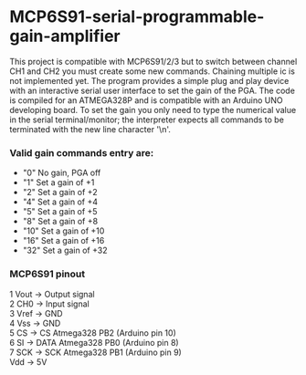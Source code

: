 # MCP6S91-serial-programmable-gain-amplifier
This project is compatible with MCP6S91/2/3 but to switch between channel CH1 and CH2 you must create some new commands. Chaining multiple ic is not implemented yet. The program provides a simple plug and play device with an interactive serial user interface to set the gain of the PGA. The code is compiled for an ATMEGA328P and is compatible with an Arduino UNO developing board. To set the gain you only need to type the numerical value in the serial terminal/monitor; the interpreter expects all commands to be terminated with the new line character '\n'.

### Valid gain commands  entry are:
* "0" No gain, PGA off
* "1" Set a gain of +1
* "2" Set a gain of +2
* "4" Set a gain of +4
* "5" Set a gain of +5
* "8" Set a gain of +8
* "10" Set a gain of +10
* "16" Set a gain of +16
* "32" Set a gain of +32

### MCP6S91 pinout
1 Vout -> Output signal<br />
2 CH0  -> Input signal<br />
3 Vref -> GND<br />
4 Vss  -> GND<br />
5 CS   -> CS   Atmega328 PB2 (Arduino pin 10)<br />
6 SI   -> DATA Atmega328 PB0 (Arduino pin 8)<br />
7 SCK  -> SCK  Atmega328 PB1 (Arduino pin 9)<br />
Vdd    -> 5V<br />
